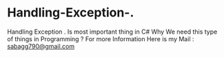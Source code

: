 # Handling-Exception-.
Handling Exception . Is most important thing in C#
Why We need this type of things in Programming ?
For more Information Here is my Mail : sabagg790@gmail.com
